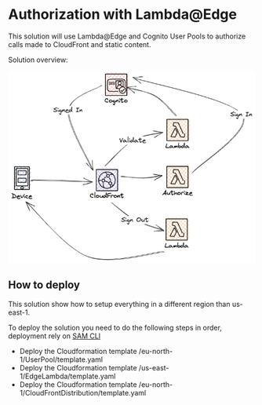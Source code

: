 # Authorization with Lambda@Edge

This solution will use Lambda@Edge and Cognito User Pools to authorize calls made to CloudFront and static content.

Solution overview:  

![Image showing the overview.](images/overview.png)

## How to deploy

This solution show how to setup everything in a different region than us-east-1.

To deploy the solution you need to do the following steps in order, deployment rely on [SAM CLI](https://docs.aws.amazon.com/serverless-application-model/latest/developerguide/install-sam-cli.html)

* Deploy the Cloudformation template /eu-north-1/UserPool/template.yaml
* Deploy the Cloudformation template /us-east-1/EdgeLambda/template.yaml
* Deploy the Cloudformation template /eu-north-1/CloudFrontDistribution/template.yaml


